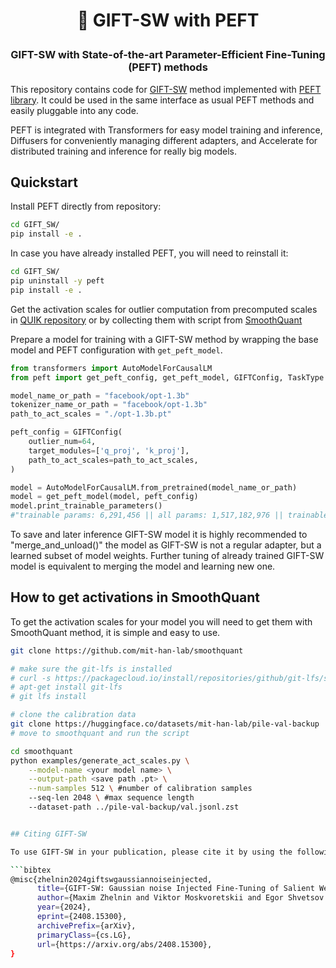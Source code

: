 <!---
Copyright 2023 The HuggingFace Team. All rights reserved.

Licensed under the Apache License, Version 2.0 (the "License");
you may not use this file except in compliance with the License.
You may obtain a copy of the License at

    http://www.apache.org/licenses/LICENSE-2.0

Unless required by applicable law or agreed to in writing, software
distributed under the License is distributed on an "AS IS" BASIS,
WITHOUT WARRANTIES OR CONDITIONS OF ANY KIND, either express or implied.
See the License for the specific language governing permissions and
limitations under the License.
-->

<h1 align="center"> <p>🤗 GIFT-SW with PEFT</p></h1>
<h3 align="center">
    <p>GIFT-SW with State-of-the-art Parameter-Efficient Fine-Tuning (PEFT) methods</p>
</h3>

This repository contains code for [GIFT-SW](https://arxiv.org/abs/2408.15300v1) method implemented with [PEFT library](https://huggingface.co/PEFT). It could be used in the same interface as usual PEFT methods and easily pluggable into any code.

PEFT is integrated with Transformers for easy model training and inference, Diffusers for conveniently managing different adapters, and Accelerate for distributed training and inference for really big models.

## Quickstart

Install PEFT directly from repository:

```bash
cd GIFT_SW/
pip install -e .
```

In case you have already installed PEFT, you will need to reinstall it:

```bash
cd GIFT_SW/
pip uninstall -y peft
pip install -e .
```

Get the activation scales for outlier computation from precomputed scales in [QUIK repository](https://github.com/IST-DASLab/QUIK/tree/master/experiments/act_scales) or by collecting them with script from [SmoothQuant](https://github.com/mit-han-lab/smoothquant)

Prepare a model for training with a GIFT-SW method by wrapping the base model and PEFT configuration with `get_peft_model`.

```python
from transformers import AutoModelForCausalLM
from peft import get_peft_config, get_peft_model, GIFTConfig, TaskType

model_name_or_path = "facebook/opt-1.3b"
tokenizer_name_or_path = "facebook/opt-1.3b"
path_to_act_scales = "./opt-1.3b.pt"

peft_config = GIFTConfig(
    outlier_num=64,
    target_modules=['q_proj', 'k_proj'],
    path_to_act_scales=path_to_act_scales,
)

model = AutoModelForCausalLM.from_pretrained(model_name_or_path)
model = get_peft_model(model, peft_config)
model.print_trainable_parameters()
#"trainable params: 6,291,456 || all params: 1,517,182,976 || trainable%: 0.4147"
```

To save and later inference GIFT-SW model it is highly recommended to "merge_and_unload()" the model as GIFT-SW is not a regular adapter, but a learned subset of model weights. Further tuning of already trained GIFT-SW model is equivalent to merging the model and learning new one.


## How to get activations in SmoothQuant

To get the activation scales for your model you will need to get them with SmoothQuant method, it is simple and easy to use.

```bash
git clone https://github.com/mit-han-lab/smoothquant

# make sure the git-lfs is installed
# curl -s https://packagecloud.io/install/repositories/github/git-lfs/script.deb.sh | bash
# apt-get install git-lfs
# git lfs install

# clone the calibration data
git clone https://huggingface.co/datasets/mit-han-lab/pile-val-backup
# move to smoothquant and run the script

cd smoothquant
python examples/generate_act_scales.py \
    --model-name <your model name> \
    --output-path <save path .pt> \
    --num-samples 512 \ #number of calibration samples
    --seq-len 2048 \ #max sequence length
    --dataset-path ../pile-val-backup/val.jsonl.zst


## Citing GIFT-SW

To use GIFT-SW in your publication, please cite it by using the following BibTeX entry.

```bibtex
@misc{zhelnin2024giftswgaussiannoiseinjected,
      title={GIFT-SW: Gaussian noise Injected Fine-Tuning of Salient Weights for LLMs}, 
      author={Maxim Zhelnin and Viktor Moskvoretskii and Egor Shvetsov and Egor Venediktov and Mariya Krylova and Aleksandr Zuev and Evgeny Burnaev},
      year={2024},
      eprint={2408.15300},
      archivePrefix={arXiv},
      primaryClass={cs.LG},
      url={https://arxiv.org/abs/2408.15300}, 
}
```

